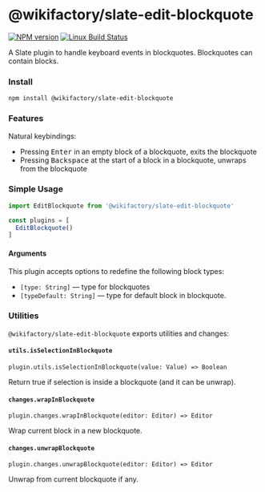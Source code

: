 # @wikifactory/slate-edit-blockquote

[![NPM version](https://badge.fury.io/js/%40wikifactory%2Fslate-edit-blockquote.svg)](http://badge.fury.io/js/%40wikifactory%2Fslate-edit-blockquote)
[![Linux Build Status](https://travis-ci.org/wikifactory/slate-edit-blockquote.png?branch=master)](https://travis-ci.org/wikifactory/slate-edit-blockquote)

A Slate plugin to handle keyboard events in blockquotes. Blockquotes can contain blocks.

### Install

```
npm install @wikifactory/slate-edit-blockquote
```

### Features

Natural keybindings:

- Pressing <kbd>Enter</kbd> in an empty block of a blockquote, exits the blockquote
- Pressing <kbd>Backspace</kbd> at the start of a block in a blockquote, unwraps from the blockquote

### Simple Usage

```js
import EditBlockquote from '@wikifactory/slate-edit-blockquote'

const plugins = [
  EditBlockquote()
]
```

#### Arguments

This plugin accepts options to redefine the following block types:

- ``[type: String]`` — type for blockquotes
- ``[typeDefault: String]`` — type for default block in blockquote.

### Utilities

`@wikifactory/slate-edit-blockquote` exports utilities and changes:

#### `utils.isSelectionInBlockquote`

`plugin.utils.isSelectionInBlockquote(value: Value) => Boolean`

Return true if selection is inside a blockquote (and it can be unwrap).

#### `changes.wrapInBlockquote`

`plugin.changes.wrapInBlockquote(editor: Editor) => Editor`

Wrap current block in a new blockquote.

#### `changes.unwrapBlockquote`

`plugin.changes.unwrapBlockquote(editor: Editor) => Editor`

Unwrap from current blockquote if any.
